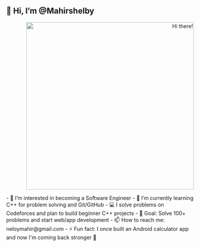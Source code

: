 ## 👋 Hi, I’m @Mahirshelby

<p align="right">
  <img src="https://media3.giphy.com/media/v1.Y2lkPTc5MGI3NjExbzNkb29zd3RlbDNyajZkZzhuYTgwbHhya3g3eTYwb21rNHZpZmJ1YyZlcD12MV9pbnRlcm5hbF9naWZfYnlfaWQmY3Q9Zw/H6ElenJhypaSaQYP9V/giphy.gif" width="450" alt="Hi there!" />
</p>
- 👀 I’m interested in becoming a Software Engineer 
- 🌱 I’m currently learning C++ for problem solving and Git/GitHub
- 💻 I solve problems on Codeforces and plan to build beginner C++ projects
- 🎯 Goal: Solve 100+ problems and start web/app development
- 📫 How to reach me: neloymahir@gmail.com
- ⚡ Fun fact: I once built an Android calculator app and now I'm coming back stronger 💪




<!---
Mahirshelby/Mahirshelby is a ✨ special ✨ repository because its `README.md` (this file) appears on your GitHub profile.
You can click the Preview link to take a look at your changes.
--->
